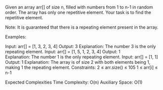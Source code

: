 Given an array arr[] of size n, filled with numbers from 1 to n-1 in random order. The array has only one repetitive element. Your task is to find the repetitive element.

Note: It is guaranteed that there is a repeating element present in the array.

Examples:

Input: arr[] = [1, 3, 2, 3, 4]
Output: 3 
Explanation: The number 3 is the only repeating element.
Input: arr[] = [1, 5, 1, 2, 3, 4]
Output: 1  
Explanation: The number 1 is the only repeating element.
Input: arr[] = [1, 1]  
Output: 1
Explanation: The array is of size 2 with both elements being 1, making 1 the repeating element.
Constraints:
2 ≤ arr.size() ≤ 105
1 ≤ arr[i] ≤ n-1 

Expected Complexities
Time Complexity: O(n)
Auxiliary Space: O(1)